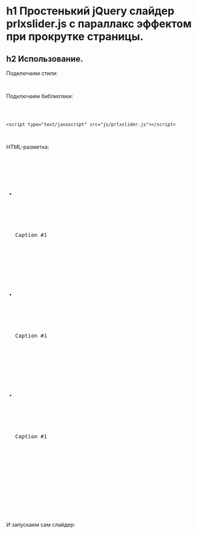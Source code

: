 # h1 Простенький jQuery слайдер prlxslider.js с параллакс эффектом  при прокрутке страницы.

## h2 Использование.

Подключаем стили:
<pre>
<link rel="stylesheet" href="css/prlxslider.css">
</pre>

Подключаем библиотеки:
<pre>
	<script src="https://code.jquery.com/jquery-1.8.3.min.js" integrity="sha256-YcbK69I5IXQftf/mYD8WY0/KmEDCv1asggHpJk1trM8=" crossorigin="anonymous"></script>
	<script type="text/javascript" src="js/prlxslider.js"></script>
</pre>


HTML-разметка:
<pre>
	<div id="prlx-slider-1" class="prlx-slider">
		<ul>
			<li data-url="img/1.jpg" class="hide">
				<div class="prlx-slider-caption">
					<div>
						<p>Caption #1</p>
					</div>
				</div>
			</li>
			<li data-url="img/2.jpg" class="hide">
				<div class="prlx-slider-caption">
					<div>
						<p>Caption #1</p>
					</div>
				</div>
			</li>
			<li data-url="img/3.jpg" class="hide">
				<div class="prlx-slider-caption">
					<div>
						<p>Caption #1</p>
					</div>
				</div>
			</li>
		</ul>
	</div>
</pre>


И запускаем сам слайдер:
<pre>
	<script>
		$(document).ready(function () {
			$('#prlx-slider-1').prlxSlider({
				animationTime: 500, // время анимации, за которое слайды сменяют друг друга (ms); 
				autoplay: true, 	// авто-смена слайдов (true, false);
				autoplayTime: 3000,	// время между автоматической сменой слайдов (ms);
				arrows: true,		// стрелки влево, вправо (true, false);
				arrowsHide:true,	// скрыть стрелки, если курсор не наведен на область слайда (true, false);
				pagination: true,	// пагинация (true, false);
				pauseOnHover: true,	// включить паузу, при наведении курсора на область слайда (true, false);
			});
		});
	</script>
</pre>